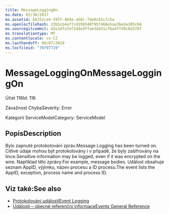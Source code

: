 ```yaml
---
title: MessageLoggingOn
ms.date: 03/30/2017
ms.assetid: b6252ce4-395f-4b9a-a58c-7de8c81c7c5a
ms.openlocfilehash: 23b5cb4a77cd199348f95f466e5ae3beda305c04
ms.sourcegitcommit: d2e1dfa7ef2d4e9ffae3d431cf6a4ffd9c8d378f
ms.translationtype: MT
ms.contentlocale: cs-CZ
ms.lasthandoff: 09/07/2019
ms.locfileid: "70797719"
---
```

# <a name="messageloggingon"></a><span data-ttu-id="1ef28-102">MessageLoggingOn</span><span class="sxs-lookup"><span data-stu-id="1ef28-102">MessageLoggingOn</span></span>
<span data-ttu-id="1ef28-103">Účet 116</span><span class="sxs-lookup"><span data-stu-id="1ef28-103">Id: 116</span></span>  
  
 <span data-ttu-id="1ef28-104">Závažnost Chyba</span><span class="sxs-lookup"><span data-stu-id="1ef28-104">Severity: Error</span></span>  
  
 <span data-ttu-id="1ef28-105">Kategorií ServiceModel</span><span class="sxs-lookup"><span data-stu-id="1ef28-105">Category: ServiceModel</span></span>  
  
## <a name="description"></a><span data-ttu-id="1ef28-106">Popis</span><span class="sxs-lookup"><span data-stu-id="1ef28-106">Description</span></span>  
 <span data-ttu-id="1ef28-107">Bylo zapnuté protokolování zpráv.</span><span class="sxs-lookup"><span data-stu-id="1ef28-107">Message Logging has been turned on.</span></span> <span data-ttu-id="1ef28-108">Citlivé údaje mohou být protokolovány i v případě, že byly zašifrovány na lince.</span><span class="sxs-lookup"><span data-stu-id="1ef28-108">Sensitive information may be logged, even if it was encrypted on the wire.</span></span> <span data-ttu-id="1ef28-109">Například tělo zprávy.</span><span class="sxs-lookup"><span data-stu-id="1ef28-109">For example, message bodies.</span></span> <span data-ttu-id="1ef28-110">Událost obsahuje seznam AppID, výjimku, název procesu a ID procesu.</span><span class="sxs-lookup"><span data-stu-id="1ef28-110">The event lists the AppID, exception, process name and process ID.</span></span>  
  
## <a name="see-also"></a><span data-ttu-id="1ef28-111">Viz také:</span><span class="sxs-lookup"><span data-stu-id="1ef28-111">See also</span></span>

- [<span data-ttu-id="1ef28-112">Protokolování událostí</span><span class="sxs-lookup"><span data-stu-id="1ef28-112">Event Logging</span></span>](index.md)
- [<span data-ttu-id="1ef28-113">Události – obecné referenční informace</span><span class="sxs-lookup"><span data-stu-id="1ef28-113">Events General Reference</span></span>](events-general-reference.md)
